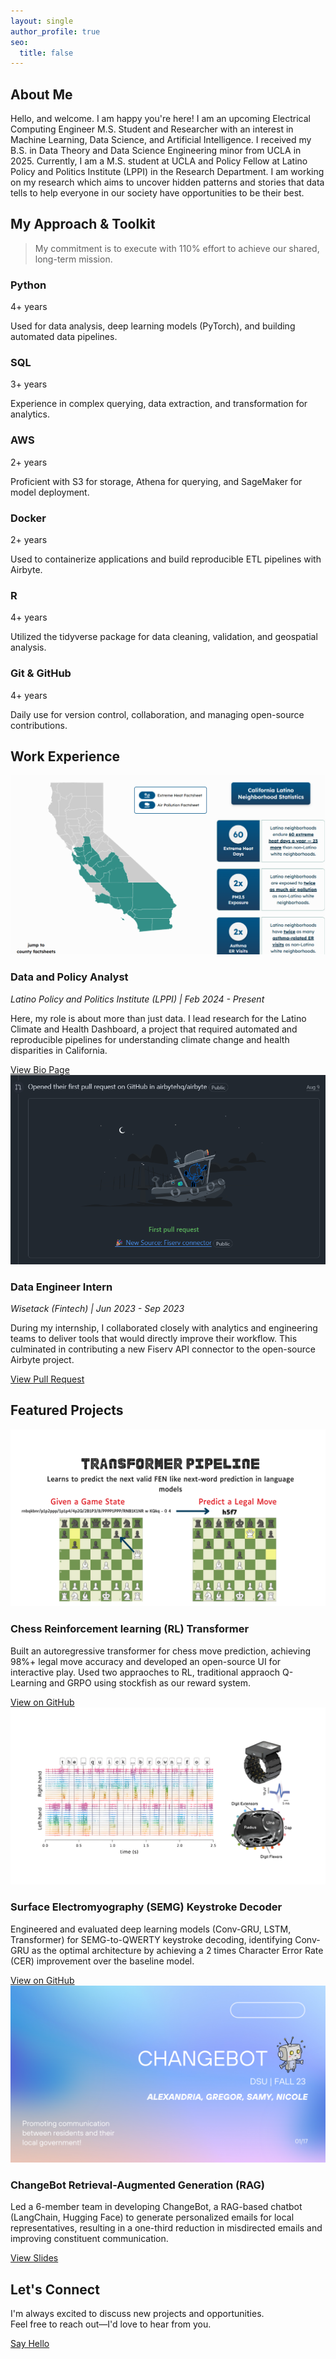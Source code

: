 ```yaml
---
layout: single
author_profile: true
seo:
  title: false 
---
```


<div id="about" class="section" >
  <h2>About Me</h2>
  <p>Hello, and welcome. I am happy you're here! I am an upcoming <span class="highlight">Electrical Computing Engineer M.S. Student and Researcher</span> with an interest in <span class="highlight">Machine Learning, Data Science, and Artificial Intelligence</span>. I received my B.S. in Data Theory and Data Science Engineering minor from UCLA in 2025. Currently, I am a M.S. student at UCLA and Policy Fellow at Latino Policy and Politics Institute (LPPI) in the Research Department. I am working on my research which aims to uncover hidden patterns and stories that data tells to help everyone in our society have opportunities to be their best.</p>
</div>

<div id="skills" class="section" data-aos="fade-up">
  <h2>My Approach & Toolkit</h2>
  <blockquote>
    <p>My commitment is to execute with 110% effort to achieve our shared, long-term mission.</p>
  </blockquote>

  <div class="interactive-skills-grid">
    <div class="skill-card">
      <i class="fab fa-python"></i>
      <h3>Python</h3>
      <p class="skill-card-years">4+ years</p>
      <p class="skill-tooltip">Used for data analysis, deep learning models (PyTorch), and building automated data pipelines.</p>
    </div>
    <div class="skill-card">
      <i class="fas fa-database"></i>
      <h3>SQL</h3>
      <p class="skill-card-years">3+ years</p>
      <p class="skill-tooltip">Experience in complex querying, data extraction, and transformation for analytics.</p>
    </div>
    <div class="skill-card">
      <i class="fab fa-aws"></i>
      <h3>AWS</h3>
      <p class="skill-card-years">2+ years</p>
      <p class="skill-tooltip">Proficient with S3 for storage, Athena for querying, and SageMaker for model deployment.</p>
    </div>
    <div class="skill-card">
      <i class="fab fa-docker"></i>
      <h3>Docker</h3>
      <p class="skill-card-years">2+ years</p>
      <p class="skill-tooltip">Used to containerize applications and build reproducible ETL pipelines with Airbyte.</p>
    </div>
    <div class="skill-card">
      <i class="fab fa-r-project"></i>
      <h3>R</h3>
      <p class="skill-card-years">4+ years</p>
      <p class="skill-tooltip">Utilized the tidyverse package for data cleaning, validation, and geospatial analysis.</p>
    </div>
    <div class="skill-card">
      <i class="fab fa-git-alt"></i>
      <h3>Git & GitHub</h3>
      <p class="skill-card-years">4+ years</p>
      <p class="skill-tooltip">Daily use for version control, collaboration, and managing open-source contributions.</p>
    </div>
  </div>
</div>

<div id="experience" class="section" data-aos="fade-up">
  <h2>Work Experience</h2>

  <div class="project-item-alternating">
    <div class="project-image">
      <a href="https://latinoclimatehealth.org/" target="_blank" rel="noopener noreferrer">
        <img src="/assets/images/lppi-dashboard.png" alt="Latino Climate and Health Dashboard" />
      </a>
    </div>
    <div class="project-details">
      <h3>Data and Policy Analyst</h3>
      <p style="font-style: italic;">Latino Policy and Politics Institute (LPPI) | Feb 2024 - Present</p>
      <p>Here, my role is about more than just data. I lead research for the Latino Climate and Health Dashboard, a project that required automated and reproducible pipelines for understanding climate change and health disparities in California.</p>
      <a href="https://latino.ucla.edu/person/samantha-alejandre/" class="btn btn--primary" target="_blank" rel="noopener noreferrer">View Bio Page</a>
    </div>
  </div>

  <div class="project-item-alternating">
    <div class="project-image">
       <a href="https://github.com/airbytehq/airbyte/pull/29304" target="_blank" rel="noopener noreferrer">
         <img src="/assets/images/airbyte-pr.png" alt="Airbyte Pull Request" />
       </a>
    </div>
    <div class="project-details">
      <h3>Data Engineer Intern</h3>
      <p style="font-style: italic;">Wisetack (Fintech) | Jun 2023 - Sep 2023</p>
      <p>During my internship, I collaborated closely with analytics and engineering teams to deliver tools that would directly improve their workflow. This culminated in contributing a new Fiserv API connector to the open-source Airbyte project.</p>
      <a href="https://github.com/airbytehq/airbyte/pull/29304" class="btn btn--primary" target="_blank" rel="noopener noreferrer">View Pull Request</a>
    </div>
  </div>
</div>

<div id="projects" class="section" data-aos="fade-up">
  <h2>Featured Projects</h2>

  <div class="project-item-alternating">
    <div class="project-image">
      <img src="/assets/images/chess-rl.png" alt="Chess RL Transformer" />
    </div>
    <div class="project-details">
      <h3>Chess Reinforcement learning (RL) Transformer</h3>
      <p>Built an autoregressive transformer for chess move prediction, achieving 98%+ legal move accuracy and developed an open-source UI for interactive play. Used two appraoches to RL, traditional appraoch Q-Learning and GRPO using stockfish as our reward system.</p>
      <a href="https://github.com/EmilGou/RL-Chess" class="btn btn--primary" target="_blank" rel="noopener noreferrer">View on GitHub</a>
    </div>
  </div>

  <div class="project-item-alternating">
    <div class="project-image">
      <img src="/assets/images/semg-keystroke.png" alt="SEMG Keystroke Decoder" />
    </div>
    <div class="project-details">
      <h3>Surface Electromyography (SEMG) Keystroke Decoder</h3>
      <p>Engineered and evaluated deep learning models (Conv-GRU, LSTM, Transformer) for SEMG-to-QWERTY keystroke decoding, identifying Conv-GRU as the optimal architecture by achieving a 2 times Character Error Rate (CER) improvement over the baseline model.</p>
      <a href="https://github.com/alejandresam/emg2qwerty" class="btn btn--primary" target="_blank" rel="noopener noreferrer">View on GitHub</a>
    </div>
  </div>

  <div class="project-item-alternating">
    <div class="project-image">
      <img src="/assets/images/changebot.png" alt="ChangeBot" />
    </div>
    <div class="project-details">
      <h3>ChangeBot Retrieval-Augmented Generation (RAG)</h3>
      <p>Led a 6-member team in developing ChangeBot, a RAG-based chatbot (LangChain, Hugging Face) to generate personalized emails for local representatives, resulting in a one-third reduction in misdirected emails and improving constituent communication.</p>
      <a href="https://www.canva.com/design/DAF1bLTsLLQ/cjCLoRAA2Tckw4SrSnQhrQ/view" class="btn btn--primary" target="_blank" rel="noopener noreferrer">View Slides</a>
    </div>
  </div>
</div>

<div class="section text-center" data-aos="fade-up">
  <h2>Let's Connect</h2>
  <p>I'm always excited to discuss new projects and opportunities.<br/>Feel free to reach out—I'd love to hear from you.</p>
  <a href="mailto:alejandresam@g.ucla.edu" class="btn btn--primary">Say Hello</a>
</div>

<script>
  document.addEventListener('DOMContentLoaded', function(){
    
    // Initialize Typed.js for the site title
    var typed = new Typed('#typed-title', {
      strings: ["./run_samy", "Samantha Alejandre"],
      typeSpeed: 50,
      backSpeed: 30,
      loop: true,
      smartBackspace: true
    });

    // Initialize Animate on Scroll (AOS)
    AOS.init({
      duration: 800,
      once: true,
    });

    // --- Definitive Skill Bar Animation Logic ---
    // This script listens for the AOS animation to complete on the skills section
    // before it triggers the bar animation.
    const skillsSection = document.querySelector('#skills');
    
    // Create an Observer to watch when the element becomes visible
    const observer = new IntersectionObserver(entries => {
      entries.forEach(entry => {
        if (entry.isIntersecting) {
          const progressBars = document.querySelectorAll('.skill-progress');
          progressBars.forEach(bar => {
            const progress = bar.getAttribute('data-progress');
            bar.style.width = progress;
          });
          observer.unobserve(entry.target); // Stop observing once animated
        }
      });
    }, { threshold: 0.5 }); // Trigger when 50% of the element is visible

    observer.observe(skillsSection);
  });
</script>